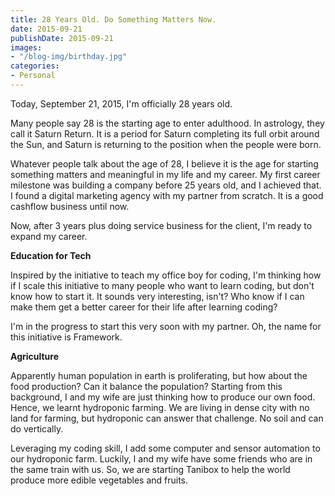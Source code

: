 ```yaml
---
title: 28 Years Old. Do Something Matters Now.
date: 2015-09-21
publishDate: 2015-09-21
images:
- "/blog-img/birthday.jpg"
categories:
- Personal
---
```


Today, September 21, 2015, I'm officially 28 years old.

Many people say 28 is the starting age to enter adulthood. In astrology, they call it Saturn Return. It is a period for Saturn completing its full orbit around the Sun, and Saturn is returning to the position when the people were born.

Whatever people talk about the age of 28, I believe it is the age for starting something matters and meaningful in my life and my career. My first career milestone was building a company before 25 years old, and I achieved that. I found a digital marketing agency with my partner from scratch. It is a good cashflow business until now.

Now, after 3 years plus doing service business for the client, I'm ready to expand my career.

**Education for Tech**

Inspired by the initiative to teach my office boy for coding, I'm thinking how if I scale this initiative to many people who want to learn coding, but don't know how to start it. It sounds very interesting, isn't? Who know if I can make them get a better career for their life after learning coding?

I'm in the progress to start this very soon with my partner. Oh, the name for this initiative is Framework.

**Agriculture**

Apparently human population in earth is proliferating, but how about the food production? Can it balance the population? Starting from this background, I and my wife are just thinking how to produce our own food. Hence, we learnt hydroponic farming. We are living in dense city with no land for farming, but hydroponic can answer that challenge. No soil and can do vertically.

Leveraging my coding skill, I add some computer and sensor automation to our hydroponic farm. Luckily, I and my wife have some friends who are in the same train with us. So, we are starting Tanibox to help the world produce more edible vegetables and fruits.

